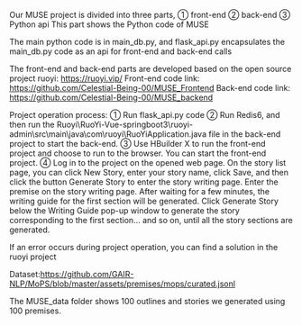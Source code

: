 Our MUSE project is divided into three parts, ① front-end ② back-end ③ Python api
This part shows the Python code of MUSE

The main python code is in main_db.py, and flask_api.py encapsulates the main_db.py code as an api for front-end and back-end calls

The front-end and back-end parts are developed based on the open source project ruoyi: https://ruoyi.vip/
Front-end code link: https://github.com/Celestial-Being-00/MUSE_Frontend
Back-end code link: https://github.com/Celestial-Being-00/MUSE_backend

Project operation process:
① Run flask_api.py code
② Run Redis6, and then run the Ruoyi\RuoYi-Vue-springboot3\ruoyi-admin\src\main\java\com\ruoyi\RuoYiApplication.java file in the back-end project to start the back-end.
③ Use HBuilder X to run the front-end project and choose to run to the browser. You can start the front-end project.
④ Log in to the project on the opened web page. On the story list page, you can click New Story, enter your story name, click Save, and then click the button Generate Story to enter the story writing page. Enter the premise on the story writing page. After waiting for a few minutes, the writing guide for the first section will be generated. Click Generate Story below the Writing Guide pop-up window to generate the story corresponding to the first section... and so on, until all the story sections are generated.

If an error occurs during project operation, you can find a solution in the ruoyi project

Dataset:https://github.com/GAIR-NLP/MoPS/blob/master/assets/premises/mops/curated.jsonl

The MUSE_data folder shows 100 outlines and stories we generated using 100 premises.
